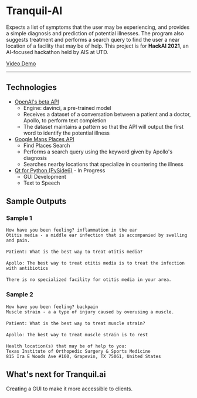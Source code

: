 # Tranquil-AI
Expects a list of symptoms that the user may be experiencing, and provides a simple diagnosis and prediction of potential illnesses. The program also suggests treatment and performs a search query to find the user a near location of a facility that may be of help. This project is for **HackAI 2021**, an AI-focused hackathon held by AIS at UTD.

[Video Demo](https://youtu.be/3eLnnds10tY)
***

## Technologies
* [OpenAI's beta API](https://beta.openai.com/docs/introduction)
  * Engine: davinci, a pre-trained model
  * Receives a dataset of a conversation between a patient and a doctor, Apollo, to perform text completion
  * The dataset maintains a pattern so that the API will output the first word to identify the potential illness
* [Google Maps Places API](https://developers.google.com/maps/documentation/places/web-service/search)
  * Find Places Search
  * Performs a search query using the keyword given by Apollo's diagnosis
  * Searches nearby locations that specialize in countering the illness
* [Qt for Python (PySide6)](https://doc.qt.io/qtforpython/index.html) - In Progress
  * GUI Development
  * Text to Speech

## Sample Outputs
### Sample 1
`How have you been feeling? inflammation in the ear`<br>
`Otitis media - a middle ear infection that is accompanied by swelling and pain.` <br>
<br>
`Patient: What is the best way to treat otitis media?`<br>
<br>
`Apollo: The best way to treat otitis media is to treat the infection with antibiotics`
<br>
<br>
`There is no specialized facility for otitis media in your area.`
<br>
### Sample 2
`How have you been feeling? backpain`<br>
`Muscle strain - a a type of injury caused by overusing a muscle.` <br>
<br>
`Patient: What is the best way to treat muscle strain?`<br>
<br>
`Apollo: The best way to treat muscle strain is to rest`
<br>
<br>
`Health location(s) that may be of help to you:`<br>
`Texas Institute of Orthopedic Surgery & Sports Medicine`<br>
`815 Ira E Woods Ave #100, Grapevin, TX 75061, United States`

## What's next for Tranquil.ai
Creating a GUI to make it more accessible to clients.

